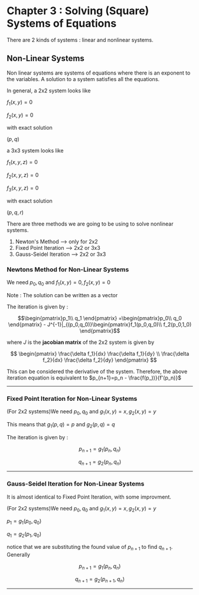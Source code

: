 # Chapter 3 : Solving (Square) Systems of Equations

There are 2 kinds of systems : linear and nonlinear systems.

## Non-Linear Systems

Non linear systems are systems of equations where
there is an exponent to the variables. A solution to a system satisfies all the equations.

In general, a 2x2 system looks like

$f_1(x,y)=0$

$f_2(x,y)=0$

with exact solution

$(p,q)$

a 3x3 system looks like

$f_1(x,y,z)=0$

$f_2(x,y,z)=0$

$f_3(x,y,z)=0$

with exact solution

$(p,q,r)$

There are three methods we are going to be using to solve nonlinear systems.

1. Newton's Method --> only for 2x2
2. Fixed Point Iteration --> 2x2 or 3x3
3. Gauss-Seidel Iteration --> 2x2 or 3x3

### Newtons Method for Non-Linear Systems

We need $p_0,q_0$ and $f_1(x,y)=0, f_2(x,y)=0$

Note : The solution can be written as a vector

The iteration is given by :

$$\begin{pmatrix}p_1\\ q_1 \end{pmatrix} =\begin{pmatrix}p_0\\ q_0 \end{pmatrix} - J^{-1}|_{(p_0,q_0)}\begin{pmatrix}f_1(p_0,q_0)\\ f_2(p_0,1_0) \end{pmatrix}$$


where $J$ is the **jacobian matrix** of the 2x2 system is given by

$$
\begin{pmatrix} \frac{\delta f_1}{dx} \frac{\delta f_1}{dy} \\ \frac{\delta f_2}{dx} \frac{\delta f_2}{dy} \end{pmatrix}
$$

This can be considered the derivative of the system. Therefore, the above iteration equation is equivalent to $p_{n+1}=p_n - \frac{f(p_))}{f'(p_n)}$


---

### Fixed Point Iteration for Non-Linear Systems

(For 2x2 systems)We need $p_0,q_0$ and $g_1(x,y)=x, g_2(x,y)=y$

This means that $g_1(p,q) = p$ and $g_2(p,q) = q$


The iteration is given by :


$$p_{n+1} = g_1(p_n,q_n)$$

$$q_{n+1} = g_2(p_n,q_n)$$

---

### Gauss-Seidel Iteration for Non-Linear Systems

It is almost identical to Fixed Point Iteration, with some improvment.

(For 2x2 systems)We need $p_0,q_0$ and $g_1(x,y)=x, g_2(x,y)=y$

$p_1=g_1(p_0,q_0)$

$q_1=g_2(p_1,q_0)$

notice that we are substituting the found value of $p_{n+1}$ to find $q_{n+1}$. Generally

$$ p_{n+1}=g_1(p_n,q_n)$$ 

$$ q_{n+1} = g_2(p_{n+1},q_n)$$

---
